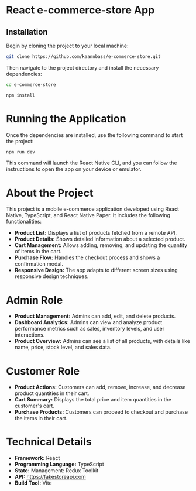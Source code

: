 # React e-commerce-store App

## Installation
Begin by cloning the project to your local machine:
```bash
git clone https://github.com/kaannbass/e-commerce-store.git
```
Then navigate to the project directory and install the necessary dependencies:
```bash
cd e-commerce-store
```
```bash
npm install
```
# Running the Application
Once the dependencies are installed, use the following command to start the project:
```bash
npm run dev
```
This command will launch the React Native CLI, and you can follow the instructions to open the app on your device or emulator.

# About the Project
This project is a mobile e-commerce application developed using React Native, TypeScript, and React Native Paper. It includes the following functionalities:
- **Product List:** Displays a list of products fetched from a remote API.
- **Product Details:** Shows detailed information about a selected product.
- **Cart Management:** Allows adding, removing, and updating the quantity of items in the cart.
- **Purchase Flow:** Handles the checkout process and shows a confirmation modal.
- **Responsive Design:** The app adapts to different screen sizes using responsive design techniques.

# Admin Role
- **Product Management:** Admins can add, edit, and delete products.
- **Dashboard Analytics:** Admins can view and analyze product performance metrics such as sales, inventory levels, and user interactions.
- **Product Overview:** Admins can see a list of all products, with details like name, price, stock level, and sales data.
  
# Customer Role
- **Product Actions:** Customers can add, remove, increase, and decrease product quantities in their cart.
- **Cart Summary:** Displays the total price and item quantities in the customer's cart.
- **Purchase Products:** Customers can proceed to checkout and purchase the items in their cart.

# Technical Details
- **Framework:** React
- **Programming Language:** TypeScript
- **State:** Management: Redux Toolkit
- **API:** https://fakestoreapi.com
- **Build Tool:** Vite
